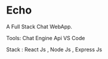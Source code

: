 # Echo
A Full Stack Chat WebApp.

Tools: 
Chat Engine Api
VS Code

Stack :
React Js , Node Js , Express Js
